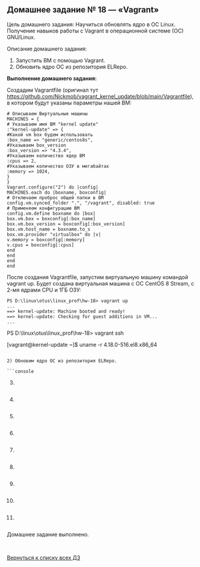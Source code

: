 ## Домашнее задание № 18 — «Vagrant»

Цель домашнего задания: Научиться обновлять ядро в ОС Linux. Получение навыков работы с Vagrant в операционной системе (ОС) GNU/Linux.

Описание домашнего задания:
1) Запустить ВМ с помощью Vagrant.
2) Обновить ядро ОС из репозитория ELRepo.

**Выполнение домашнего задания:**

Создадим Vagrantfile (оригинал тут https://github.com/Nickmob/vagrant_kernel_update/blob/main/Vagrantfile), в котором будут указаны параметры нашей ВМ:

```console
# Описываем Виртуальные машины
MACHINES = {
# Указываем имя ВМ "kernel update"
:"kernel-update" => {
#Какой vm box будем использовать
:box_name => "generic/centos8s",
#Указываем box_version
:box_version => "4.3.4",
#Указываем количество ядер ВМ
:cpus => 2,
#Указываем количество ОЗУ в мегабайтах
:memory => 1024,
}
}
Vagrant.configure("2") do |config|
MACHINES.each do |boxname, boxconfig|
# Отключаем проброс общей папки в ВМ
config.vm.synced_folder ".", "/vagrant", disabled: true
# Применяем конфигурацию ВМ
config.vm.define boxname do |box|
box.vm.box = boxconfig[:box_name]
box.vm.box_version = boxconfig[:box_version]
box.vm.host_name = boxname.to_s
box.vm.provider "virtualbox" do |v|
v.memory = boxconfig[:memory]
v.cpus = boxconfig[:cpus]
end
end
end
end
```

После создания Vagrantfile, запустим виртуальную машину командой vagrant
up. Будет создана виртуальная машина с ОС CentOS 8 Stream, с 2-мя ядрами
CPU и 1ГБ ОЗУ: 

```console
PS D:\linux\otus\linux_prof\hw-18> vagrant up
...
==> kernel-update: Machine booted and ready!
==> kernel-update: Checking for guest additions in VM...
...
```


PS D:\linux\otus\linux_prof\hw-18> vagrant ssh



[vagrant@kernel-update ~]$ uname -r
4.18.0-516.el8.x86_64




```

2) Обновим ядро ОС из репозитория ELRepo.

```console
```

3) 

```console
```

4) 

```console
```

5) 

```console
```

6) 

```console
```

7) 

```console
```

8) 

```console

```

9) 

```console
```

10) 

```console
```

11) 

```console

```

Домашнее задание выполнено.

<br/>

[Вернуться к списку всех ДЗ](../README.md)
